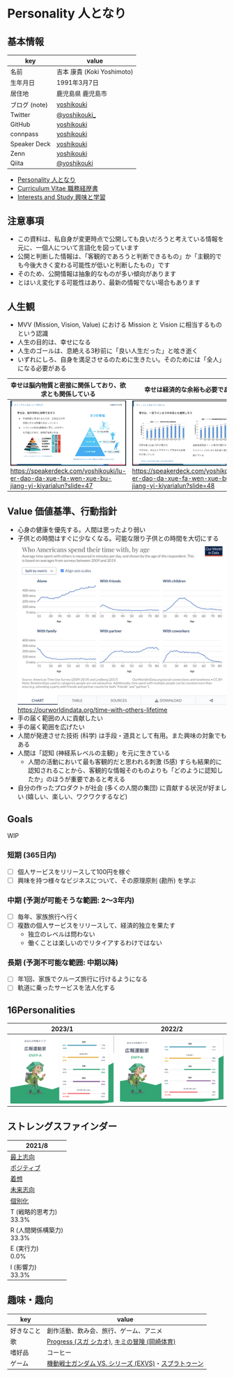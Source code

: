 # Personality 人となり

## 基本情報

| key | value |
| ------- | ------- |
| 名前 | 吉本 康貴 (Koki Yoshimoto) |
| 生年月日 | 1991年3月7日 |
| 居住地 | 鹿児島県 鹿児島市 |
| ブログ (note) | [yoshikouki](https://note.com/yoshikouki) |
| Twitter | [@yoshikouki_](https://twitter.com/yoshikouki_) |
| GitHub | [yoshikouki](https://github.com/yoshikouki) |
| connpass | [yoshikouki](https://connpass.com/user/yoshikouki/) |
| Speaker Deck | [yoshikouki](https://speakerdeck.com/yoshikouki) |
| Zenn | [yoshikouki](https://zenn.dev/yoshikouki) |
| Qiita | [@yoshikouki](https://qiita.com/yoshikouki) |

- [Personality 人となり](../Personality/)
- [Curriculum Vitae 職務経歴書](../Curriculum-Vitae/)
- [Interests and Study 興味と学習](../Interests-and-Study/)

## 注意事項

- この資料は、私自身が変更時点で公開しても良いだろうと考えている情報を元に、一個人について言語化を図っています
- 公開と判断した情報は、「客観的であろうと判断できるもの」か「主観的でも今後大きく変わる可能性が低いと判断したもの」です
- そのため、公開情報は抽象的なものが多い傾向があります
- とはいえ変化する可能性はあり、最新の情報でない場合もあります

## 人生観

- MVV (Mission, Vision, Value) における Mission と Vision に相当するものという認識
- 人生の目的は、幸せになる
- 人生のゴールは、息絶える3秒前に「良い人生だった」と呟き逝く
- いずれにしろ、自身を満足させるのために生きたい。そのためには「全人」になる必要がある

| 幸せは脳内物質と密接に関係しており、欲求とも関係している | 幸せは経済的な余裕も必要である |
| ------- | ------- |
| ![脳科学的な幸せについて](../images/Neuroscientific-Happiness.png)<br />https://speakerdeck.com/yoshikouki/lu-er-dao-da-xue-fa-wen-xue-bu-jiang-yi-kiyarialun?slide=47 | ![幸せと金融資産について](../images/Happiness-and-Financial-Assets.png)<br />https://speakerdeck.com/yoshikouki/lu-er-dao-da-xue-fa-wen-xue-bu-jiang-yi-kiyarialun?slide=48 |

## Value 価値基準、行動指針

- 心身の健康を優先する。人間は思ったより弱い
- 子供との時間はすぐに少なくなる。可能な限り子供との時間を大切にする
  ![年齢と誰と過ごすのかの推移](../images/who_americans_spend_their_time_with_by_age.png)
  https://ourworldindata.org/time-with-others-lifetime
- 手の届く範囲の人に貢献したい
- 手の届く範囲を広げたい
- 人間が発達させた技術 (科学) は手段・道具として有用。また興味の対象でもある
- 人間は「認知 (神経系レベルの主観)」を元に生きている
  - 人間の活動において最も客観的だと思われる刺激 (5感) すらも結果的に認知されることから、客観的な情報そのものよりも「どのように認知したか」のほうが重要であると考える
- 自分の作ったプロダクトが社会 (多くの人間の集団) に貢献する状況が好ましい (嬉しい、楽しい、ワクワクするなど)

## Goals

WIP

### 短期 (365日内)

- [ ] 個人サービスをリリースして100円を稼ぐ
- [ ] 興味を持つ様々なビジネスについて、その原理原則 (勘所) を学ぶ

### 中期 (予測が可能そうな範囲: 2〜3年内)

- [ ] 毎年、家族旅行へ行く
- [ ] 複数の個人サービスをリリースして、経済的独立を果たす
  - 独立のレベルは問わない
  - 働くことは楽しいのでリタイアするわけではない

### 長期 (予測不可能な範囲: 中期以降)

- [ ] 年1回、家族でクルーズ旅行に行けるようになる
- [ ] 軌道に乗ったサービスを法人化する

## 16Personalities

| 2023/1 | 2022/2 |
| ------- | ------- |
| ![2023/01に16Personalitiesを診断した結果](../images/16Personalities-2023-01-06.png) | ![2022/02に16Personalitiesを診断した結果](../images/16Personalities-2022-02-17.png) |

## ストレングスファインダー

| 2021/8 |
| ------- |
| [最上志向](https://dk9zyhfatdvcy.cloudfront.net/public/pdf/ja-JP/Maximizer.pdf) |
| [ポジティブ](https://dk9zyhfatdvcy.cloudfront.net/public/pdf/ja-JP/Positivity.pdf) |
| [着想](https://dk9zyhfatdvcy.cloudfront.net/public/pdf/ja-JP/Ideation.pdf) |
| [未来志向](https://dk9zyhfatdvcy.cloudfront.net/public/pdf/ja-JP/Futuristic.pdf) |
| [個別化](https://dk9zyhfatdvcy.cloudfront.net/public/pdf/ja-JP/Individualization.pdf) |
|T (戦略的思考力)<br />33.3% |
|R (人間関係構築力)<br />33.3% |
|E (実行力)<br />0.0% |
|I (影響力)<br />33.3% |

## 趣味・趣向

| key | value |
| ------- | ------- |
| 好きなこと | 創作活動、飲み会、旅行、ゲーム、アニメ |
| 歌 | [Progress (スガ シカオ)](https://www.youtube.com/watch?v=Aw3l547PNP4), [キミの冒険 (岡崎体育)](https://www.sonymusic.co.jp/artist/okazakitaiiku/discography/SEXX01728B00Z) |
| 嗜好品 | コーヒー |
| ゲーム | [機動戦士ガンダム VS. シリーズ (EXVS)](https://gundam-vs.jp/extreme)・[スプラトゥーン](https://www.nintendo.co.jp/switch/av5ja) |
